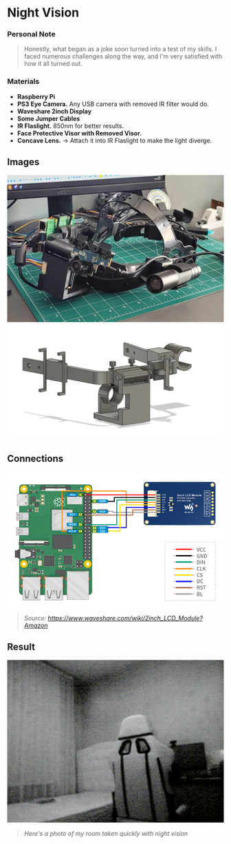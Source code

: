 # Night Vision

### Personal Note

>Honestly, what began as a joke soon turned into a test of my skills. I faced numerous challenges along the way, and I'm very satisfied with how it all turned out.
>

### Materials
* **Raspberry Pi**
* **PS3 Eye Camera.** Any USB camera with removed IR filter would do.
* **Waveshare 2inch Display**
* **Some Jumper Cables**
* **IR Flaslight.** 850nm for better results.
* **Face Protective Visor with Removed Visor.**
* **Concave Lens.** -> Attach it into IR Flaslight to make the light diverge.
## Images

![NVGS](/FinalModels/img/NVGS5.png)
![NVGS](/FinalModels/img/NVGS1.png)

## Connections
![Connections](/FinalModels/img/waveshareDisplayConnections.jpg)
>*Source: https://www.waveshare.com/wiki/2inch_LCD_Module?Amazon*
>

## Result
![NVGSPIC](/FinalModels/img/vlcsnap-2024-07-23-04h54m09s093.png)
>*Here's a photo of my room taken quickly with night vision*
>
